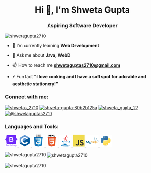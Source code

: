 <h1 align="center">Hi 👋, I'm Shweta Gupta</h1>
<h3 align="center">Aspiring Software Developer</h3>

<p align="left"> <img src="https://komarev.com/ghpvc/?username=shwetagupta2710&label=Profile%20views&color=0e75b6&style=flat" alt="shwetagupta2710" /> </p>

- 🌱 I’m currently learning **Web Development**

- 💬 Ask me about **Java, WebD**

- 📫 How to reach me **shwetaguptas2710@gmail.com**

- ⚡ Fun fact **"I love cooking and I have a soft spot for adorable and aesthetic stationery!"**

<h3 align="left">Connect with me:</h3>
<p align="left">
<a href="https://twitter.com/shwetas_2710" target="blank"><img align="center" src="https://raw.githubusercontent.com/rahuldkjain/github-profile-readme-generator/master/src/images/icons/Social/twitter.svg" alt="shwetas_2710" height="30" width="40" /></a>
<a href="https://linkedin.com/in/shweta-gupta-80b2b125a" target="blank"><img align="center" src="https://raw.githubusercontent.com/rahuldkjain/github-profile-readme-generator/master/src/images/icons/Social/linked-in-alt.svg" alt="shweta-gupta-80b2b125a" height="30" width="40" /></a>
<a href="https://instagram.com/shweta_gupta_27" target="blank"><img align="center" src="https://raw.githubusercontent.com/rahuldkjain/github-profile-readme-generator/master/src/images/icons/Social/instagram.svg" alt="shweta_gupta_27" height="30" width="40" /></a>
<a href="https://medium.com/@shwetaguptas2710" target="blank"><img align="center" src="https://raw.githubusercontent.com/rahuldkjain/github-profile-readme-generator/master/src/images/icons/Social/medium.svg" alt="@shwetaguptas2710" height="30" width="40" /></a>
</p>

<h3 align="left">Languages and Tools:</h3>
<p align="left"> <a href="https://getbootstrap.com" target="_blank" rel="noreferrer"> <img src="https://raw.githubusercontent.com/devicons/devicon/master/icons/bootstrap/bootstrap-plain-wordmark.svg" alt="bootstrap" width="40" height="40"/> </a> <a href="https://www.cprogramming.com/" target="_blank" rel="noreferrer"> <img src="https://raw.githubusercontent.com/devicons/devicon/master/icons/c/c-original.svg" alt="c" width="40" height="40"/> </a> <a href="https://www.w3schools.com/css/" target="_blank" rel="noreferrer"> <img src="https://raw.githubusercontent.com/devicons/devicon/master/icons/css3/css3-original-wordmark.svg" alt="css3" width="40" height="40"/> </a> <a href="https://www.w3.org/html/" target="_blank" rel="noreferrer"> <img src="https://raw.githubusercontent.com/devicons/devicon/master/icons/html5/html5-original-wordmark.svg" alt="html5" width="40" height="40"/> </a> <a href="https://www.java.com" target="_blank" rel="noreferrer"> <img src="https://raw.githubusercontent.com/devicons/devicon/master/icons/java/java-original.svg" alt="java" width="40" height="40"/> </a> <a href="https://developer.mozilla.org/en-US/docs/Web/JavaScript" target="_blank" rel="noreferrer"> <img src="https://raw.githubusercontent.com/devicons/devicon/master/icons/javascript/javascript-original.svg" alt="javascript" width="40" height="40"/> </a> <a href="https://www.mysql.com/" target="_blank" rel="noreferrer"> <img src="https://raw.githubusercontent.com/devicons/devicon/master/icons/mysql/mysql-original-wordmark.svg" alt="mysql" width="40" height="40"/> </a> <a href="https://www.python.org" target="_blank" rel="noreferrer"> <img src="https://raw.githubusercontent.com/devicons/devicon/master/icons/python/python-original.svg" alt="python" width="40" height="40"/> </a> </p>

<p><img align="left" src="https://github-readme-stats.vercel.app/api/top-langs?username=shwetagupta2710&show_icons=true&locale=en&layout=compact" alt="shwetagupta2710" /></p>

<p>&nbsp;<img align="center" src="https://github-readme-stats.vercel.app/api?username=shwetagupta2710&show_icons=true&locale=en" alt="shwetagupta2710" /></p>

<p><img align="center" src="https://github-readme-streak-stats.herokuapp.com/?user=shwetagupta2710&" alt="shwetagupta2710" /></p>

  

<!---
Shwetagupta2710/Shwetagupta2710 is a ✨ special ✨ repository because its `README.md` (this file) appears on your GitHub profile.
You can click the Preview link to take a look at your changes.
--->
